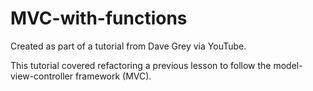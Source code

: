 # MVC-with-functions

Created as part of a tutorial from Dave Grey via YouTube.

This tutorial covered refactoring a previous lesson to follow the model-view-controller framework (MVC).  
